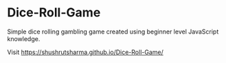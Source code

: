 # Dice-Roll-Game

Simple dice rolling gambling game created using beginner level JavaScript knowledge.

Visit https://shushrutsharma.github.io/Dice-Roll-Game/
